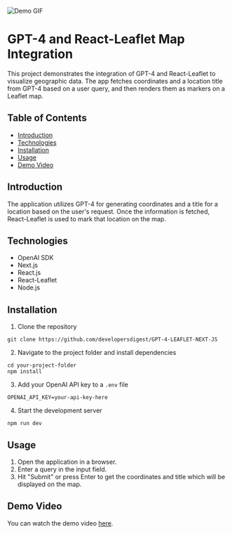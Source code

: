 ![Demo GIF](https://media4.giphy.com/media/v1.Y2lkPTc5MGI3NjExenJ3YjFnaGtpdG5wZzV3MXk2djU2NWJiZmdqd2xnZjd6Z3FiaTNpNSZlcD12MV9pbnRlcm5hbF9naWZfYnlfaWQmY3Q9Zw/tinbfZnPaF2iVOwN5B/giphy.gif)


# GPT-4 and React-Leaflet Map Integration

This project demonstrates the integration of GPT-4 and React-Leaflet to visualize geographic data. The app fetches coordinates and a location title from GPT-4 based on a user query, and then renders them as markers on a Leaflet map.

## Table of Contents
- [Introduction](#introduction)
- [Technologies](#technologies)
- [Installation](#installation)
- [Usage](#usage)
- [Demo Video](#demo-video)

## Introduction
The application utilizes GPT-4 for generating coordinates and a title for a location based on the user's request. Once the information is fetched, React-Leaflet is used to mark that location on the map.

## Technologies
- OpenAI SDK
- Next.js
- React.js
- React-Leaflet
- Node.js

## Installation
1. Clone the repository
```
git clone https://github.com/developersdigest/GPT-4-LEAFLET-NEXT-JS
```
2. Navigate to the project folder and install dependencies
```
cd your-project-folder
npm install
```
3. Add your OpenAI API key to a `.env` file
```
OPENAI_API_KEY=your-api-key-here
```
4. Start the development server
```
npm run dev
```

## Usage
1. Open the application in a browser.
2. Enter a query in the input field.
3. Hit "Submit" or press Enter to get the coordinates and title which will be displayed on the map.

## Demo Video
You can watch the demo video [here](https://youtu.be/xVkbdegieBg).
